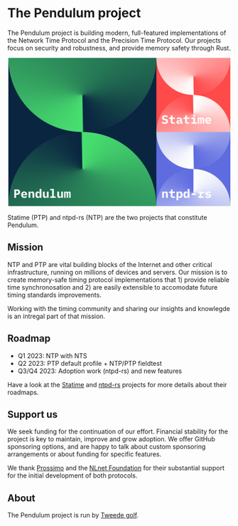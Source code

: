# The Pendulum project

The Pendulum project is building modern, full-featured implementations of the Network Time Protocol and the Precision Time Protocol. Our projects focus on security and robustness, and provide memory safety through Rust.  

<p align="center">
<img width="500px" alt="Pendulum - NTP and PTP in Rust" src="./pendulum-illustration.png" />
</p>

Statime (PTP) and ntpd-rs (NTP) are the two projects that constitute Pendulum.

## Mission

NTP and PTP are vital building blocks of the Internet and other critical infrastructure, running on millions of devices and servers. Our mission is to create memory-safe timing protocol implementations that 1) provide reliable time synchronosation and 2) are easily extensible to accomodate future timing standards improvements.

Working with the timing community and sharing our insights and knowlegde is an intregal part of that mission.

## Roadmap

- Q1 2023: NTP with NTS
- Q2 2023: PTP default profile + NTP/PTP fieldtest
- Q3/Q4 2023: Adoption work (ntpd-rs) and new features 

Have a look at the [Statime](https://github.com/pendulum-project/statime) and [ntpd-rs](https://github.com/memorysafety/ntpd-rs) projects for more details about their roadmaps.

## Support us

We seek funding for the continuation of our effort. Financial stability for the project is key to maintain, improve and grow adoption. We offer GitHub sponsoring options, and are happy to talk about custom sponsoring arrangements or about funding for specific features.

We thank [Prossimo](https://www.memorysafety.org/) and the [NLnet Foundation](https://nlnet.nl/) for their substantial support for the initial development of both protocols.

## About

The Pendulum project is run by [Tweede golf](https://tweedegolf.nl/en).

